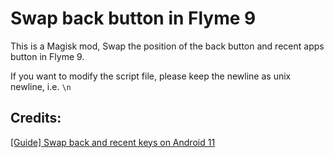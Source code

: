 # Swap back button in Flyme 9

This is a Magisk mod, Swap the position of the back button and recent apps button in Flyme 9.

If you want to modify the script file, please keep the newline as unix newline, i.e. `\n`

## Credits:

[[Guide] Swap back and recent keys on Android 11](https://forum.xda-developers.com/t/guide-swap-back-and-recent-keys-on-android-11.4220159/)



